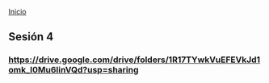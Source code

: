<!-- No borrar o modificar -->
[Inicio](./index.md)

## Sesión 4


<!-- Su documentación aquí -->
### https://drive.google.com/drive/folders/1R17TYwkVuEFEVkJd1omk_l0Mu6linVQd?usp=sharing





